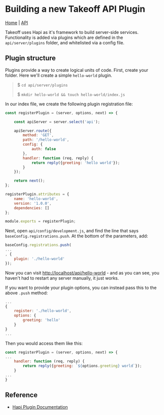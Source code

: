 # Building a new Takeoff API Plugin

[Home](../../README.md) | [API](../README.md)

Takeoff uses Hapi as it's framework to build server-side services. Functionality is added via plugins which are defined in the `api/server/plugins`
folder, and whitelisted via a config file.

## Plugin structure

Plugins provide a way to create logical units of code. First, create your folder.  Here we'll create a simple `hello-world` plugin.

> $ `cd api/server/plugins`
>
> $ `mkdir hello-world && touch hello-world/index.js`

In our index file, we create the following plugin registration file:

```js
const registerPlugin = (server, options, next) => {

    const apiServer = server.select('api');

    apiServer.route({
        method: 'GET',
        path: '/hello-world',
        config: {
            auth: false
        },
        handler: function (req, reply) {
            return reply({greeting: 'hello world'});
        }
    });

    return next();
};

registerPlugin.attributes = {
    name: 'hello-world',
    version: '1.0.0',
    dependencies: []
};

module.exports = registerPlugin;
```

Next, open `api/config/development.js`, and find the line that says `baseConfig.registrations.push`.  At the bottom of the parameters, add:

```js
baseConfig.registrations.push(
...
, {
    plugin: './hello-world'
});
```

Now you can visit [http://localhost/api/hello-world](http://localhost/api/hello-world) - and as you can see, you haven't had to restart any server manually, it just works.

If you want to provide your plugin options, you can instead pass this to the above `.push` method:

```js
...
{
    register: './hello-world',
    options: {
        greeting: 'hello'
    }
}
...
```

Then you would access them like this:

```js
const registerPlugin = (server, options, next) => {
...
    handler: function (req, reply) {
        return reply({greeting: `${options.greeting} world`});
    }
...
}
```

## Reference

* [Hapi Plugin Documentation](https://hapijs.com/tutorials/plugins)
